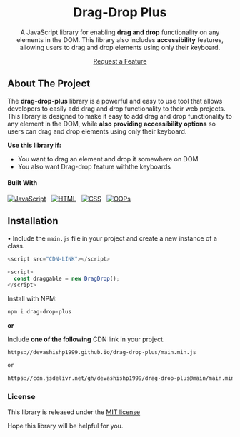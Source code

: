 <a name="readme-top"></a>

<!-- PROJECT LOGO -->
<div align="center">

   # Drag-Drop Plus

   A JavaScript library for enabling **drag and drop** functionality on any elements in the DOM. This library also includes **accessibility** features, allowing users to drag and drop elements using only their keyboard.

   [Request a Feature](https://github.com/devashishp1999/drag-drop-plus/issues)

</div>

<!--<details close>
  <summary><strong>last updated</strong> : Jan 26, 2023 7:40 am (UTC)</summary>
  <ul>
    <li><code>Fixed CDN links</code> : now usable</li>
  </ul>
</details> -->


## About The Project

The **drag-drop-plus** library is a powerful and easy to use tool that allows developers to easily add drag and drop functionality to their web projects. This library is designed to make it easy to add drag and drop functionality to any element in the DOM, while **also providing accessibility options** so users can drag and drop elements using only their keyboard.

**Use this library if:**

- You want to drag an element and drop it somewhere on DOM
- You also want Drag-drop feature withthe keyboards

#### Built With

[![JavaScript][javascript.com]][javascript-url] &nbsp; [![HTML][html.com]][html-url] &nbsp; [![CSS][css.com]][css-url] &nbsp; [![OOPs][OOPs.com]][OOPs-url]

## Installation

• Include the `main.js` file in your project and create a new instance of a class.

```js
<script src="CDN-LINK"></script>

<script>
  const draggable = new DragDrop();
</script>
```

Install with NPM:

```sh
npm i drag-drop-plus
```
**or**

Include **one of the following** CDN link in your project.

```sh
https://devashishp1999.github.io/drag-drop-plus/main.min.js

or

https://cdn.jsdelivr.net/gh/devashishp1999/drag-drop-plus@main/main.min.js
```

<!-- USAGE EXAMPLES -->
<!--
## List of Classes :

<details close>
  <summary><strong>👇</strong></summary>
  <ol>
    <li><a href="#toast"><code>new Toast()</code></a></li>
  </ol>
</details>

<ol>
  <li id="toast"><h2>Toast</h2></li>
  
The Toast class provides a simple and flexible way to create and manage toast notifications in your web application. It allows you to easily customize the look, position and behavior of the toasts, and provides methods for showing, hiding and removing toasts.

### Showing a Toast

To show a toast, call the `show()` method on the Toast instance and pass in an options object.

```js
toast.show({
  text: "Hello World",
  position: "top",
  duration: 3,
  styles: {
    backgroundColor: "red",
    color: "white",
    fontSize: "20px",
  },
  animations: {
    slideIn: "1s",
  },
  fonts: {
    fontFamily: "Arial",
  },
});
```

### Removing a Toast

To remove a specific toast, call the `remove()` method on the Toast instance and pass in the toast element as an argument.

```js
toast.remove(toastElement);
```

### Removing All Toasts

To remove all toasts, call the `removeAll()` method on the Toast instance.

```js
toast.removeAll();
```

### Configuration

The options object passed to the `show()` method can include the following properties:

<ul><li><code>text</code> (string): The text to display in the toast (default: "Toast text").</li><li><code>position</code> (string): The position of the toast. Available options are "top", "bottom", "center", "left" and "right" (default: "bottom").</li><li><code>duration</code> (number): The duration in seconds for which the toast should be displayed (default: 3).</li><li><code>onClose</code> (function): A callback function that is invoked when the toast is closed (default: null).</li><li><code>styles</code> (object): An object containing custom CSS styles to be applied to the toast (default: {}).</li><li><code>animations</code> (object): An object containing custom CSS animations to be applied to the toast (default: {}).</li><li><code>fonts</code> (object): An object containing custom fonts to be applied to the toast (default: {}).</li></ul>

### Example

```js
const toast = new Toast();
toast.show({
  text: "Hello World",
  position: "top",
  duration: 2.5,
  styles: {
    backgroundColor: "red",
    color: "white",
    fontSize: "20px",
  },
  animations: {
    slideIn: "1s",
  },
  fonts: {
    fontFamily: "Arial",
  },
});
```

This will create a new toast with the text "Hello World" and position it on the top of the screen and it will be removed after 3000ms. Also the toast will slide in from 1s with custom background color, color and font size and font family.

### Browser Support

This library uses `querySelector` and `appendChild` which are supported by all modern browsers.

<!--
<li><h3>Toast </h3> : A standalone class for creating customizable, dismissable toast notifications.</li><br />
</ol>
-->
### License

<p>This library is released under the <a href="https://opensource.org/licenses/MIT" target="_new">MIT license</a></p>

Hope this library will be helpful for you.

<!-- MARKDOWN LINKS & IMAGES -->
<!-- https://www.markdownguide.org/basic-syntax/#reference-style-links -->

[stars-shield]: https://img.shields.io/github/stars/github_username/repo_name.svg?style=for-the-badge
[stars-url]: https://github.com/github_username/repo_name/stargazers
[issues-shield]: https://img.shields.io/github/issues/github_username/repo_name.svg?style=for-the-badge
[issues-url]: https://github.com/github_username/repo_name/issues
[license-shield]: https://img.shields.io/github/license/github_username/repo_name.svg?style=for-the-badge
[license-url]: https://github.com/github_username/repo_name/blob/master/LICENSE.txt
[linkedin-shield]: https://img.shields.io/badge/-LinkedIn-black.svg?style=for-the-badge&logo=linkedin&colorB=555
[linkedin-url]: https://linkedin.com/in/devashishpujari
[product-screenshot]: images/screenshot.png
[next.js]: https://img.shields.io/badge/next.js-000000?style=for-the-badge&logo=nextdotjs&logoColor=white
[next-url]: https://nextjs.org/
[react.js]: https://img.shields.io/badge/React-20232A?style=for-the-badge&logo=react&logoColor=61DAFB
[react-url]: https://reactjs.org/
[vue.js]: https://img.shields.io/badge/Vue.js-35495E?style=for-the-badge&logo=vuedotjs&logoColor=4FC08D
[vue-url]: https://vuejs.org/
[angular.io]: https://img.shields.io/badge/Angular-DD0031?style=for-the-badge&logo=angular&logoColor=white
[angular-url]: https://angular.io/
[svelte.dev]: https://img.shields.io/badge/Svelte-4A4A55?style=for-the-badge&logo=svelte&logoColor=FF3E00
[svelte-url]: https://svelte.dev/
[laravel.com]: https://img.shields.io/badge/Laravel-FF2D20?style=for-the-badge&logo=laravel&logoColor=white
[laravel-url]: https://laravel.com
[bootstrap.com]: https://img.shields.io/badge/Bootstrap-563D7C?style=for-the-badge&logo=bootstrap&logoColor=white
[bootstrap-url]: https://getbootstrap.com
[jquery.com]: https://img.shields.io/badge/jQuery-0769AD?style=for-the-badge&logo=jquery&logoColor=white
[jquery-url]: https://jquery.com
[javascript.com]: https://img.shields.io/badge/JavaScript-F7DF1E?style=for-the-badge&logo&logoColor=black
[javascript-url]: https://developer.mozilla.org/en-US/docs/Web/JavaScript
[oops.com]: https://img.shields.io/badge/Object%20Oriented%20Programming-2c5ebf?style=for-the-badge&logo&logoColor=black
[oops-url]: https://developer.mozilla.org/en-US/docs/Learn/JavaScript/Objects/Object-oriented_programming
[html.com]: https://img.shields.io/badge/HTML-E96228?style=for-the-badge&logo=html
[html-url]: https://developer.mozilla.org/en-US/docs/Web/HTML
[css.com]: https://img.shields.io/badge/CSS-2965F1?style=for-the-badge&logo=CSS&logoColor=black
[css-url]: https://developer.mozilla.org/en-US/docs/Web/CSS

